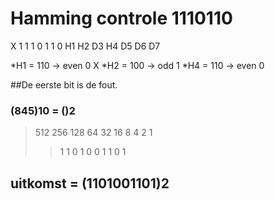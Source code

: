 # Hamming controle 1110110
X
1	1	1	0	1	1	0
H1	H2	D3	H4	D5	D6	D7

*H1 = 110 -> even 0 X
*H2 = 100 -> odd 1 
*H4 = 110 -> even 0

##De eerste bit is de fout.

### (845)10 = ()2 
> 512 256 128 64 32 16 8 4 2 1
>> 1   1   0  1   0  0 1 1 0 1
## uitkomst = (1101001101)2